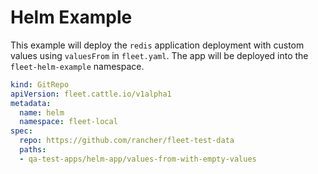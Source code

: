# Helm Example

This example will deploy the `redis` application deployment with custom values using `valuesFrom` in `fleet.yaml`.
The app will be deployed into the `fleet-helm-example` namespace.

```yaml
kind: GitRepo
apiVersion: fleet.cattle.io/v1alpha1
metadata:
  name: helm
  namespace: fleet-local
spec:
  repo: https://github.com/rancher/fleet-test-data
  paths:
  - qa-test-apps/helm-app/values-from-with-empty-values
```
